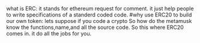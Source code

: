 what is ERC: it stands for ethereum request for comment. it just help people to write specifications of a standerd coded code.
#why use ERC20 to build our own token: lets suppose if you code a crypto So how do the metamusk know the functions,name,and all the source code. So this where ERC20 comes in. it do all the jobs for you.
